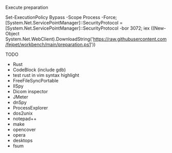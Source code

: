 
Execute preparation

Set-ExecutionPolicy Bypass -Scope Process -Force; [System.Net.ServicePointManager]::SecurityProtocol = [System.Net.ServicePointManager]::SecurityProtocol -bor 3072; iex ((New-Object System.Net.WebClient).DownloadString('https://raw.githubusercontent.com/fejpet/workbench/main/preparation.ps1'))


TODO
- Rust
- CodeBlock (include gdb)
- test rust in vim syntax highlight
- FreeFileSyncPortable
- IlSpy
- Dicom inspector
- JMeter
- dnSpy
- ProcessExplorer
- dos2unix
- notepad++
- make
- opencover
- opera
- desktops
- fsum
